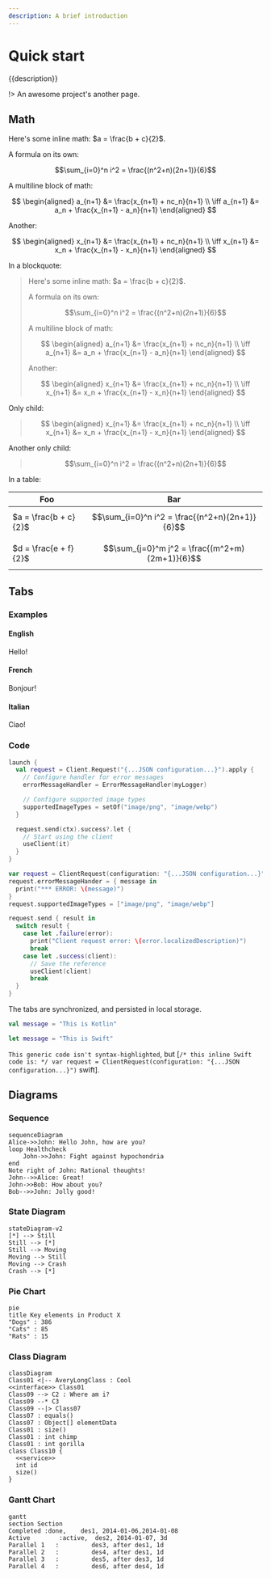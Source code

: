 ```yaml
---
description: A brief introduction
---
```


# Quick start

{{description}}

!> An awesome project's another page.

## Math

Here's some inline math: $a = \frac{b + c}{2}$.

A formula on its own:

$$\sum_{i=0}^n i^2 = \frac{(n^2+n)(2n+1)}{6}$$

A multiline block of math:

$$
\begin{aligned}
a_{n+1} &= \frac{x_{n+1} + nc_n}{n+1} \\
\iff a_{n+1} &= a_n + \frac{x_{n+1} - a_n}{n+1}
\end{aligned}
$$

Another:

$$
\begin{aligned}
x_{n+1} &= \frac{x_{n+1} + nc_n}{n+1} \\
\iff x_{n+1} &= x_n + \frac{x_{n+1} - x_n}{n+1}
\end{aligned}
$$

In a blockquote:

> Here's some inline math: $a = \frac{b + c}{2}$.
>
> A formula on its own:
>
> $$\sum_{i=0}^n i^2 = \frac{(n^2+n)(2n+1)}{6}$$
>
> A multiline block of math:
>
> $$
> \begin{aligned}
> a_{n+1} &= \frac{x_{n+1} + nc_n}{n+1} \\
> \iff a_{n+1} &= a_n + \frac{x_{n+1} - a_n}{n+1}
> \end{aligned}
> $$
>
> Another:
>
> $$
> \begin{aligned}
> x_{n+1} &= \frac{x_{n+1} + nc_n}{n+1} \\
> \iff x_{n+1} &= x_n + \frac{x_{n+1} - x_n}{n+1}
> \end{aligned}
> $$

Only child:

> $$
> \begin{aligned}
> x_{n+1} &= \frac{x_{n+1} + nc_n}{n+1} \\
> \iff x_{n+1} &= x_n + \frac{x_{n+1} - x_n}{n+1}
> \end{aligned}
> $$

Another only child:

> $$\sum_{i=0}^n i^2 = \frac{(n^2+n)(2n+1)}{6}$$

In a table:

| Foo                   | Bar
| --------------------- | -------
| $a = \frac{b + c}{2}$ | $$\sum_{i=0}^n i^2 = \frac{(n^2+n)(2n+1)}{6}$$ |
| $d = \frac{e + f}{2}$ | $$\sum_{j=0}^m j^2 = \frac{(m^2+m)(2m+1)}{6}$$ |

## Tabs

### Examples

<!-- tabs:start -->

#### **English**

Hello!

#### **French**

Bonjour!

#### **Italian**

Ciao!

<!-- tabs:end -->

### Code

<!-- tabs:start -->

<!-- tab:Kotlin -->
```kotlin {highlight:"2,10"}
launch {
  val request = Client.Request("{...JSON configuration...}").apply {
    // Configure handler for error messages
    errorMessageHandler = ErrorMessageHandler(myLogger)

    // Configure supported image types
    supportedImageTypes = setOf("image/png", "image/webp")
  }

  request.send(ctx).success?.let {
    // Start using the client
    useClient(it)
  }
}
```

<!-- tab:Swift -->
```swift {highlight:"1,7"}
var request = ClientRequest(configuration: "{...JSON configuration...}")
request.errorMessageHander = { message in
  print("*** ERROR: \(message)")
}
request.supportedImageTypes = ["image/png", "image/webp"]

request.send { result in
  switch result {
    case let .failure(error):
      print("Client request error: \(error.localizedDescription)")
      break
    case let .success(client):
      // Save the reference
      useClient(client)
      break
  }
}
```

<!-- tabs:end -->

The tabs are synchronized, and persisted in local storage.

<!-- tabs:start -->

<!-- tab:Kotlin -->
```kotlin
val message = "This is Kotlin"
```

<!-- tab:Swift -->
```swift
let message = "This is Swift"
```

<!-- tabs:end -->

`This generic code isn't syntax-highlighted`, but [`/* this inline Swift code is: */ var request = ClientRequest(configuration: "{...JSON configuration...}")` swift].

## Diagrams

### Sequence

```mermaid
sequenceDiagram
Alice->>John: Hello John, how are you?
loop Healthcheck
    John->>John: Fight against hypochondria
end
Note right of John: Rational thoughts!
John-->>Alice: Great!
John->>Bob: How about you?
Bob-->>John: Jolly good!
```

### State Diagram

```mermaid
stateDiagram-v2
[*] --> Still
Still --> [*]
Still --> Moving
Moving --> Still
Moving --> Crash
Crash --> [*]
```

### Pie Chart

```mermaid
pie
title Key elements in Product X
"Dogs" : 386
"Cats" : 85
"Rats" : 15
```

### Class Diagram

```mermaid
classDiagram
Class01 <|-- AveryLongClass : Cool
<<interface>> Class01
Class09 --> C2 : Where am i?
Class09 --* C3
Class09 --|> Class07
Class07 : equals()
Class07 : Object[] elementData
Class01 : size()
Class01 : int chimp
Class01 : int gorilla
class Class10 {
  <<service>>
  int id
  size()
}
```

### Gantt Chart

```mermaid
gantt
section Section
Completed :done,    des1, 2014-01-06,2014-01-08
Active        :active,  des2, 2014-01-07, 3d
Parallel 1   :         des3, after des1, 1d
Parallel 2   :         des4, after des1, 1d
Parallel 3   :         des5, after des3, 1d
Parallel 4   :         des6, after des4, 1d
```
